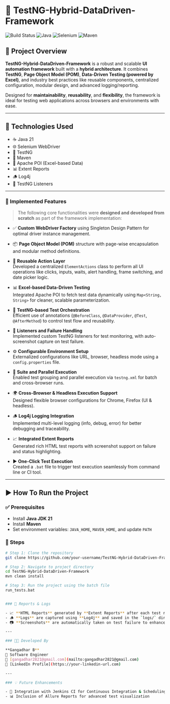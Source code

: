 # 🚀 TestNG-Hybrid-DataDriven-Framework

![Build Status](https://img.shields.io/badge/build-passing-brightgreen)
![Java](https://img.shields.io/badge/Java-21-blue)
![Selenium](https://img.shields.io/badge/Selenium-WebDriver-green)
![Maven](https://img.shields.io/badge/Maven-3.9.9-orange)

## 📌 Project Overview

**TestNG-Hybrid-DataDriven-Framework** is a robust and scalable **UI automation framework** built with a **hybrid architecture**. It combines **TestNG**, **Page Object Model (POM)**, **Data-Driven Testing (powered by Excel)**, and industry best practices like reusable components, centralized configuration, modular design, and advanced logging/reporting.

Designed for **maintainability**, **reusability**, and **flexibility**, the framework is ideal for testing web applications across browsers and environments with ease.

---

## 🧰 Technologies Used

- ☕ Java 21
- 🌐 Selenium WebDriver
- 🧪 TestNG
- 🔧 Maven
- 📄 Apache POI (Excel-based Data)
- 📊 Extent Reports
- 🪵 Log4j
- 🧪 TestNG Listeners

---

### 🔨 Implemented Features

> The following core functionalities were **designed and developed from scratch** as part of the framework implementation:

- ✅ **Custom WebDriver Factory** using Singleton Design Pattern for optimal driver instance management.

- 📦 **Page Object Model (POM)** structure with page-wise encapsulation and modular method definitions.

- 🔁 **Reusable Action Layer**  
  Developed a centralized `ElementActions` class to perform all UI operations like clicks, inputs, waits, alert handling, frame switching, and date picker logic.

- 📊 **Excel-based Data-Driven Testing**  
  Integrated Apache POI to fetch test data dynamically using `Map<String, String>` for cleaner, scalable parameterization.

- 🧪 **TestNG-based Test Orchestration**  
  Efficient use of annotations (`@BeforeClass`, `@DataProvider`, `@Test`, `@AfterMethod`) to control test flow and reusability.

- 🔄 **Listeners and Failure Handling**  
  Implemented custom TestNG listeners for test monitoring, with auto-screenshot capture on test failure.

- ⚙️ **Configurable Environment Setup**  
  Externalized configurations like URL, browser, headless mode using a `config.properties` file.

- 🧪 **Suite and Parallel Execution**  
  Enabled test grouping and parallel execution via `testng.xml` for batch and cross-browser runs.

- 🌍 **Cross-Browser & Headless Execution Support**  
  Designed flexible browser configurations for Chrome, Firefox (UI & headless).

- 🪵 **Log4j Logging Integration**  
  Implemented multi-level logging (info, debug, error) for better debugging and traceability.

- 📈 **Integrated Extent Reports**  
  Generated rich HTML test reports with screenshot support on failure and status highlighting.

- ▶️ **One-Click Test Execution**  
  Created a `.bat` file to trigger test execution seamlessly from command line or CI tool.


---

## ▶️ How To Run the Project

### ✅ Prerequisites

- Install **Java JDK 21**
- Install **Maven**
- Set environment variables: `JAVA_HOME`, `MAVEN_HOME`, and update `PATH`

### 🚀 Steps

```bash
# Step 1: Clone the repository
git clone https://github.com/your-username/TestNG-Hybrid-DataDriven-Framework.git

# Step 2: Navigate to project directory 
cd TestNG-Hybrid-DataDriven-Framework
mvn clean install

# Step 3: Run the project using the batch file
run_tests.bat


### 📸 Reports & Logs

- 📈 **HTML Reports** generated by **Extent Reports** after each test run are stored in the `reports/` directory, with **timestamped folders** for each execution.
- 🪵 **Logs** are captured using **Log4j** and saved in the `logs/` directory.
- 📷 **Screenshots** are automatically taken on test failure to enhance debugging and traceability.

---

### 👨‍💻 Developed By

**Gangadhar B**  
💼 Software Engineer  
📧 [gangadhar2821@gmail.com](mailto:gangadhar2821@gmail.com)  
🔗 [LinkedIn Profile](https://your-linkedin-url.com) 

---

### 💡 Future Enhancements

- 🔧 Integration with Jenkins CI for Continuous Integration & Scheduling
- 📊 Inclusion of Allure Reports for advanced test visualization


